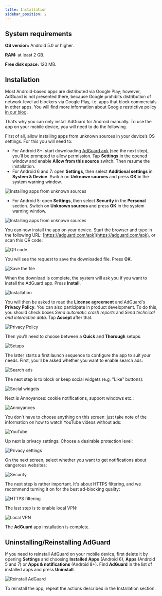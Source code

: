 ```yaml
---
title: Installation
sidebar_position: 2
---
```


## System  requirements

**OS version:** Android 5.0 or higher.

**RAM:** at least 2 GB.

**Free disk space:** 120 MB.

## Installation
Most Android-based apps are distributed via Google Play; however, AdGuard is not presented there, because Google prohibits distribution of network-level ad blockers via Google Play, i.e. apps that block commercials in other apps. You will find more information about Google restrictive policy [in our blog](https://blog.adguard.com/en/google-removes-adguard-android-app-google-play/).

That’s why you can only install AdGuard for Android manually. To use the app on your mobile device, you will need to do the following.

First of all, allow installing apps from unknown sources in your device’s OS settings. For this you will need to:

* For Android 8+: start downloading [AdGuard apk](https://adguard.com/en/adguard-android/overview.html) (see the next step), you'll be prompted to allow permission. Tap **Settings** in the opened window and enable **Allow from this source** switch. Then resume the installation.
* For Android 6 and 7: open **Settings**, then select **Additional settings** in **System & Device**. Switch on **Unknown sources** and press **OK** in the system warning window.

![Installing apps from unknown sources](https://cdn.adguard.com/content/kb/ad_blocker/android/installation/unknown_sources1.png)

* For Android 5: open **Settings**, then select **Security** in the **Personal** section. Switch on **Unknown sources** and press **OK** in the system warning window.

![Installing apps from unknown sources](https://cdn.adguard.com/content/kb/ad_blocker/android/installation/unknown_sources2.png)

You can now install the app on your device. Start the browser and type in the following URL: [https://adguard.com/apk](https://adguard.com/apk), or scan this QR code:

![QR code](https://cdn.adguard.com/content/kb/ad_blocker/android/installation/qr.png)

You will see the request to save the downloaded file. Press **OK**.

![Save the file](https://cdn.adguard.com/content/kb/ad_blocker/android/installation/save_the_file.png)

When the download is complete, the system will ask you if you want to install the AdGuard app. Press **Install**.

![Installation](https://cdn.adguard.com/content/kb/ad_blocker/android/installation/1.png)

You will then be asked to read the **License agreement** and AdGuard's **Privacy Policy**. You can also participate in product development. To do this, you should check boxes *Send automatic crash reports* and *Send technical and interaction data*. Tap **Accept** after that.

![Privacy Policy](https://cdn.adguard.com/content/kb/ad_blocker/android/installation/2.png)

Then you'll need to choose between a **Quick** and **Thorough** setups.

![Setups](https://cdn.adguard.com/content/kb/ad_blocker/android/installation/3.png)

The latter starts a first launch sequence to configure the app to suit your needs. First, you'll be asked whether you want to enable search ads:

![Search ads](https://cdn.adguard.com/content/kb/ad_blocker/android/installation/5.png)

The next step is to block or keep social widgets (e.g. "Like" buttons):

![Social widgets](https://cdn.adguard.com/content/kb/ad_blocker/android/installation/6.png)

Next is Annoyances: cookie notifications, support windows etc.:

![Annoyances](https://cdn.adguard.com/content/kb/ad_blocker/android/installation/7.png)

You don't have to choose anything on this screen: just take note of the information on how to watch YouTube videos without ads:

![YouTube](https://cdn.adguard.com/content/kb/ad_blocker/android/installation/youtube.jpg)

Up next is privacy settings. Choose a desirable protection level:

![Privacy settings](https://cdn.adguard.com/content/kb/ad_blocker/android/installation/8.png)

On the next screen, select whether you want to get notifications about dangerous websites:

![Security](https://cdn.adguard.com/content/kb/ad_blocker/android/installation/9.png)

The next step is rather important. It's about HTTPS filtering, and we recommend turning it on for the best ad-blocking quality:

![HTTPS filtering](https://cdn.adguard.com/content/kb/ad_blocker/android/installation/10.png)

The last step is to enable local VPN:

![Local VPN](https://cdn.adguard.com/content/kb/ad_blocker/android/installation/11.png)

The **AdGuard** app installation is complete.

## Uninstalling/Reinstalling AdGuard

If you need to reinstall AdGuard on your mobile device, first delete it by opening **Settings** and choosing **Installed Apps** (Android 6), **Apps** (Android 5 and 7) or **Apps & notifications** (Android 8+). Find **AdGuard** in the list of installed apps and press **Uninstall**.

![Reinstall AdGuard](https://cdn.adguard.com/content/kb/ad_blocker/android/installation/12.png)

To reinstall the app, repeat the actions described in the Installation section.